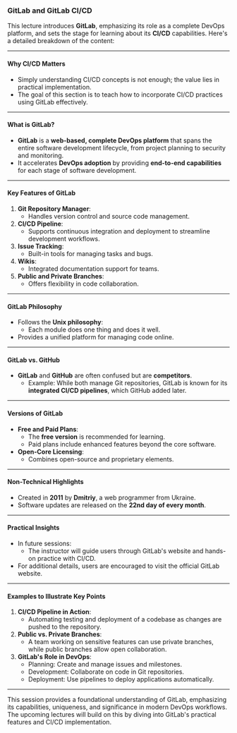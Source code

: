 ### GitLab and GitLab CI/CD

This lecture introduces **GitLab**, emphasizing its role as a complete DevOps platform, and sets the stage for learning about its **CI/CD** capabilities. Here's a detailed breakdown of the content:

---

#### **Why CI/CD Matters**
- Simply understanding CI/CD concepts is not enough; the value lies in practical implementation.
- The goal of this section is to teach how to incorporate CI/CD practices using GitLab effectively.

---

#### **What is GitLab?**
- **GitLab** is a **web-based, complete DevOps platform** that spans the entire software development lifecycle, from project planning to security and monitoring.
- It accelerates **DevOps adoption** by providing **end-to-end capabilities** for each stage of software development.

---

#### **Key Features of GitLab**
1. **Git Repository Manager**: 
   - Handles version control and source code management.
2. **CI/CD Pipeline**: 
   - Supports continuous integration and deployment to streamline development workflows.
3. **Issue Tracking**:
   - Built-in tools for managing tasks and bugs.
4. **Wikis**:
   - Integrated documentation support for teams.
5. **Public and Private Branches**:
   - Offers flexibility in code collaboration.

---

#### **GitLab Philosophy**
- Follows the **Unix philosophy**:
  - Each module does one thing and does it well.
- Provides a unified platform for managing code online.

---

#### **GitLab vs. GitHub**
- **GitLab** and **GitHub** are often confused but are **competitors**.
  - Example: While both manage Git repositories, GitLab is known for its **integrated CI/CD pipelines**, which GitHub added later.

---

#### **Versions of GitLab**
- **Free and Paid Plans**:
  - The **free version** is recommended for learning.
  - Paid plans include enhanced features beyond the core software.
- **Open-Core Licensing**:
  - Combines open-source and proprietary elements.

---

#### **Non-Technical Highlights**
- Created in **2011** by **Dmitriy**, a web programmer from Ukraine.
- Software updates are released on the **22nd day of every month**.

---

#### **Practical Insights**
- In future sessions:
  - The instructor will guide users through GitLab's website and hands-on practice with CI/CD.
- For additional details, users are encouraged to visit the official GitLab website.

---

#### **Examples to Illustrate Key Points**
1. **CI/CD Pipeline in Action**:
   - Automating testing and deployment of a codebase as changes are pushed to the repository.
2. **Public vs. Private Branches**:
   - A team working on sensitive features can use private branches, while public branches allow open collaboration.
3. **GitLab's Role in DevOps**:
   - Planning: Create and manage issues and milestones.
   - Development: Collaborate on code in Git repositories.
   - Deployment: Use pipelines to deploy applications automatically.

---

This session provides a foundational understanding of GitLab, emphasizing its capabilities, uniqueness, and significance in modern DevOps workflows. The upcoming lectures will build on this by diving into GitLab's practical features and CI/CD implementation.